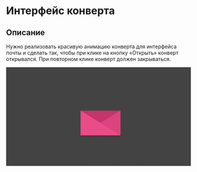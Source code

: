 # Интерфейс конверта

## Описание

Нужно реализовать красивую анимацию конверта для интерфейса почты и сделать так, чтобы при клике на кнопку «Открыть» конверт открывался. При повторном клике конверт должен закрываться.

![Открывающийся конверт](envelope.gif)